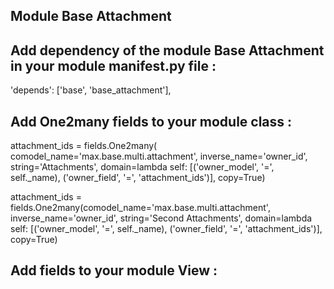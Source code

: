 Module Base Attachment
----------------------


Add dependency of the module Base Attachment in your module __manifest__.py file :
----------------------------------------------------------------------------------
'depends': ['base', 'base_attachment'],


Add One2many fields to your module class :
------------------------------------------

attachment_ids = fields.One2many( comodel_name='max.base.multi.attachment', inverse_name='owner_id', string='Attachments', domain=lambda self: [('owner_model', '=', self._name), ('owner_field', '=', 'attachment_ids')], copy=True)

attachment_ids = fields.One2many(comodel_name='max.base.multi.attachment', inverse_name='owner_id', string='Second Attachments', domain=lambda self: [('owner_model', '=', self._name), ('owner_field', '=', 'attachment_ids')], copy=True)


Add fields to your module View :
--------------------------------
<field name="attachment_ids" context="{'default_owner_model': 'your.model.name', 'default_owner_id': id, 'default_owner_field': 'attachment_ids',}"/>

<field name="attachment_ids" context="{'default_owner_model': 'your.model.name', 'default_owner_id': id, 'default_owner_field': 'attachment_ids',}"/>

